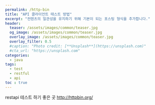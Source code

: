 ```yaml
---
permalink: /http-bin
title: "API 클라이언트 태스트 방법"
excerpt: "컨텐츠의 일관성을 유지하기 위해 기본이 되는 포스팅 형식을 추가합니다."
header:
  teaser: /assets/images/common/teaser.jpg
  og_image: /assets/images/common/teaser.jpg
  overlay_image: /assets/images/common/teaser.jpg
  overlay_filter: 0.5
  #caption: "Photo credit: [**Unsplash**](https://unsplash.com)"
  #cta_url: "https://unsplash.com"
categories:
  - java
tags:
  - test
  - restful
  - api
toc : true
---
```

restapi 테스트 하기 좋은 곳 http://httpbin.org/
